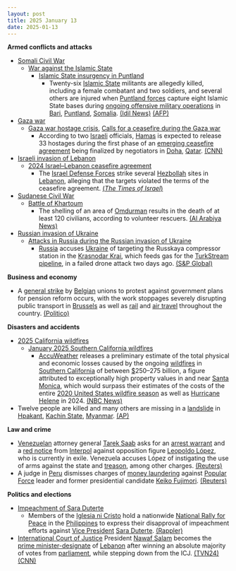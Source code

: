 ```yaml
---
layout: post
title: 2025 January 13
date: 2025-01-13
---
```



**Armed conflicts and attacks**

* [Somali Civil War](https://en.wikipedia.org/wiki/Somali_Civil_War_%282009%E2%80%93present%29 "Somali Civil War (2009–present)")
  + [War against the Islamic State](https://en.wikipedia.org/wiki/War_against_the_Islamic_State "War against the Islamic State")
    - [Islamic State insurgency in Puntland](https://en.wikipedia.org/wiki/Islamic_State_insurgency_in_Puntland "Islamic State insurgency in Puntland")
      * Twenty-six [Islamic State](https://en.wikipedia.org/wiki/Islamic_State_%E2%80%93_Somalia_Province "Islamic State – Somalia Province") militants are allegedly killed, including a female combatant and two soldiers, and several others are injured when [Puntland forces](https://en.wikipedia.org/wiki/Puntland_Security_Force "Puntland Security Force") capture eight Islamic State bases during [ongoing offensive military operations](https://en.wikipedia.org/wiki/Islamic_State_insurgency_in_Puntland#Clashes "Islamic State insurgency in Puntland") in [Bari](https://en.wikipedia.org/wiki/Bari%2C_Somalia "Bari, Somalia"), [Puntland](https://en.wikipedia.org/wiki/Puntland "Puntland"), [Somalia](https://en.wikipedia.org/wiki/Somalia "Somalia"). [(Idil News)](https://www.idilnews.com/puntland-forces-kill-26-isis-militants-in-major-offensive-in-bari-region/) [(AFP)](https://www.barrons.com/news/several-is-fighters-killed-in-somalia-s-puntland-state-9950d700)
* [Gaza war](https://en.wikipedia.org/wiki/Gaza_war "Gaza war")
  + [Gaza war hostage crisis](https://en.wikipedia.org/wiki/Gaza_war_hostage_crisis "Gaza war hostage crisis"), [Calls for a ceasefire during the Gaza war](https://en.wikipedia.org/wiki/Calls_for_a_ceasefire_during_the_Gaza_war "Calls for a ceasefire during the Gaza war")
    - According to two [Israeli](https://en.wikipedia.org/wiki/Israel "Israel") officials, [Hamas](https://en.wikipedia.org/wiki/Hamas "Hamas") is expected to release 33 hostages during the first phase of an [emerging ceasefire agreement](https://en.wikipedia.org/wiki/2025_Gaza_war_ceasefire "2025 Gaza war ceasefire") being finalized by negotiators in [Doha](https://en.wikipedia.org/wiki/Doha "Doha"), [Qatar](https://en.wikipedia.org/wiki/Qatar "Qatar"). [(CNN)](https://www.cnn.com/2025/01/13/middleeast/hamas-33-hostages-israel-ceasefire-talks-intl-latam)
* [Israeli invasion of Lebanon](https://en.wikipedia.org/wiki/Israeli_invasion_of_Lebanon_%282024%E2%80%93present%29 "Israeli invasion of Lebanon (2024–present)")
  + [2024 Israel–Lebanon ceasefire agreement](https://en.wikipedia.org/wiki/2024_Israel%E2%80%93Lebanon_ceasefire_agreement "2024 Israel–Lebanon ceasefire agreement")
    - The [Israel Defense Forces](https://en.wikipedia.org/wiki/Israel_Defense_Forces "Israel Defense Forces") strike several [Hezbollah](https://en.wikipedia.org/wiki/Hezbollah "Hezbollah") sites in [Lebanon](https://en.wikipedia.org/wiki/Lebanon "Lebanon"), alleging that the targets violated the terms of the ceasefire agreement. [(*The Times of Israel*)](https://www.timesofisrael.com/idf-says-it-hit-hezbollah-sites-after-ceasefire-monitors-failed-to-address-threats/)
* [Sudanese Civil War](https://en.wikipedia.org/wiki/Sudanese_civil_war_%282023%E2%80%93present%29 "Sudanese civil war (2023–present)")
  + [Battle of Khartoum](https://en.wikipedia.org/wiki/Battle_of_Khartoum_%282023%E2%80%93present%29 "Battle of Khartoum (2023–present)")
    - The shelling of an area of [Omdurman](https://en.wikipedia.org/wiki/Omdurman "Omdurman") results in the death of at least 120 civilians, according to volunteer rescuers. [(Al Arabiya News)](https://english.alarabiya.net/News/middle-east/2025/01/14/sudan-rescuers-say-more-than-120-killed-by-shelling-near-capital)
* [Russian invasion of Ukraine](https://en.wikipedia.org/wiki/Russian_invasion_of_Ukraine "Russian invasion of Ukraine")
  + [Attacks in Russia during the Russian invasion of Ukraine](https://en.wikipedia.org/wiki/Attacks_in_Russia_during_the_Russian_invasion_of_Ukraine "Attacks in Russia during the Russian invasion of Ukraine")
    - [Russia](https://en.wikipedia.org/wiki/Russia "Russia") accuses [Ukraine](https://en.wikipedia.org/wiki/Ukraine "Ukraine") of targeting the Russkaya compressor station in the [Krasnodar Krai](https://en.wikipedia.org/wiki/Krasnodar_Krai "Krasnodar Krai"), which feeds gas for the [TurkStream pipeline](https://en.wikipedia.org/wiki/TurkStream "TurkStream"), in a failed drone attack two days ago. [(S&P Global)](https://www.spglobal.com/commodity-insights/en/news-research/latest-news/natural-gas/011325-gas-market-on-alert-after-russia-claims-ukrainian-attack-on-turkstream-station)

**Business and economy**

* A [general strike](https://en.wikipedia.org/wiki/General_strikes_in_Belgium "General strikes in Belgium") by [Belgian](https://en.wikipedia.org/wiki/Belgium "Belgium") unions to protest against government plans for pension reform occurs, with the work stoppages severely disrupting public transport in [Brussels](https://en.wikipedia.org/wiki/Brussels "Brussels") as well as [rail](https://en.wikipedia.org/wiki/Rail_transport_in_Belgium "Rail transport in Belgium") and [air travel](https://en.wikipedia.org/wiki/List_of_airports_in_Belgium "List of airports in Belgium") throughout the country. [(Politico)](https://www.politico.eu/article/belgian-transport-faces-severe-disruption-monday-by-national-strike/)

**Disasters and accidents**

* [2025 California wildfires](https://en.wikipedia.org/wiki/2025_California_wildfires "2025 California wildfires")
  + [January 2025 Southern California wildfires](https://en.wikipedia.org/wiki/January_2025_Southern_California_wildfires "January 2025 Southern California wildfires")
    - [AccuWeather](https://en.wikipedia.org/wiki/AccuWeather "AccuWeather") releases a preliminary estimate of the total physical and economic losses caused by the ongoing [wildfires](https://en.wikipedia.org/wiki/Wildfire "Wildfire") in [Southern California](https://en.wikipedia.org/wiki/Southern_California "Southern California") of between [$](https://en.wikipedia.org/wiki/United_States_dollar "United States dollar")250–275 billion, a figure attributed to exceptionally high property values in and near [Santa Monica](https://en.wikipedia.org/wiki/Santa_Monica "Santa Monica"), which would surpass their estimates of the costs of the entire [2020 United States wildfire season](https://en.wikipedia.org/wiki/2020_Western_United_States_wildfire_season "2020 Western United States wildfire season") as well as [Hurricane Helene](https://en.wikipedia.org/wiki/Hurricane_Helene "Hurricane Helene") in 2024. [(NBC News)](https://www.nbcnews.com/weather/wildfires/live-blog/california-wildfires-live-updates-santa-ana-winds-continue-rcna187351)
* Twelve people are killed and many others are missing in a [landslide](https://en.wikipedia.org/wiki/Landslide "Landslide") in [Hpakant](https://en.wikipedia.org/wiki/Hpakant "Hpakant"), [Kachin State](https://en.wikipedia.org/wiki/Kachin_State "Kachin State"), [Myanmar](https://en.wikipedia.org/wiki/Myanmar "Myanmar"). [(AP)](https://apnews.com/article/myanmar-jade-mine-landslide-e39761fcf484acf3ecc53576d3810692)

**Law and crime**

* [Venezuelan](https://en.wikipedia.org/wiki/Venezuela "Venezuela") attorney general [Tarek Saab](https://en.wikipedia.org/wiki/Tarek_Saab "Tarek Saab") asks for an [arrest warrant](https://en.wikipedia.org/wiki/Arrest_warrant "Arrest warrant") and a [red notice](https://en.wikipedia.org/wiki/Red_notice "Red notice") from [Interpol](https://en.wikipedia.org/wiki/Interpol "Interpol") against opposition figure [Leopoldo López](https://en.wikipedia.org/wiki/Leopoldo_L%C3%B3pez "Leopoldo López"), who is currently in exile. Venezuela accuses López of instigating the use of arms against the state and [treason](https://en.wikipedia.org/wiki/Treason "Treason"), among other charges. [(Reuters)](https://www.reuters.com/world/americas/venezuela-ag-requests-warrant-interpol-notice-against-opposition-figure-living-2025-01-13/)
* A judge in [Peru](https://en.wikipedia.org/wiki/Peru "Peru") dismisses charges of [money laundering](https://en.wikipedia.org/wiki/Money_laundering "Money laundering") against [Popular Force](https://en.wikipedia.org/wiki/Popular_Force "Popular Force") leader and former presidential candidate [Keiko Fujimori](https://en.wikipedia.org/wiki/Keiko_Fujimori "Keiko Fujimori"). [(Reuters)](https://www.reuters.com/world/americas/peru-judge-throws-out-keiko-fujimoris-money-laundering-trial-2025-01-13/)

**Politics and elections**

* [Impeachment of Sara Duterte](https://en.wikipedia.org/wiki/Impeachment_of_Sara_Duterte "Impeachment of Sara Duterte")
  + Members of the [Iglesia ni Cristo](https://en.wikipedia.org/wiki/Iglesia_ni_Cristo "Iglesia ni Cristo") hold a nationwide [National Rally for Peace](https://en.wikipedia.org/wiki/National_Rally_for_Peace "National Rally for Peace") in the [Philippines](https://en.wikipedia.org/wiki/Philippines "Philippines") to express their disapproval of impeachment efforts against [Vice President](https://en.wikipedia.org/wiki/Vice_President_of_the_Philippines "Vice President of the Philippines") [Sara Duterte](https://en.wikipedia.org/wiki/Sara_Duterte "Sara Duterte"). [(Rappler)](https://www.rappler.com/philippines/photos-iglesia-ni-cristo-national-rally-peace-january-13-2025/)
* [International Court of Justice](https://en.wikipedia.org/wiki/International_Court_of_Justice "International Court of Justice") President [Nawaf Salam](https://en.wikipedia.org/wiki/Nawaf_Salam "Nawaf Salam") becomes the [prime minister-designate](https://en.wikipedia.org/wiki/Prime_Minister_of_Lebanon "Prime Minister of Lebanon") of [Lebanon](https://en.wikipedia.org/wiki/Lebanon "Lebanon") after winning an absolute majority of votes from [parliament](https://en.wikipedia.org/wiki/Parliament_of_Lebanon "Parliament of Lebanon"), while stepping down from the ICJ. [(TVN24)](https://tvn24.pl/swiat/liban-prezes-mts-nawaf-salam-otrzymal-misje-tworzenia-rzadu-st8259027)[(CNN)](https://edition.cnn.com/2025/01/13/middleeast/icj-judge-nawaf-salam-lebanon-prime-minister-intl/index.html)
